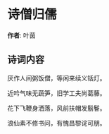 # 诗僧归儒

**作者**: 叶茵

## 诗词内容

厌作人间粥饭僧，等闲来续义铦灯。

近吟气味无蔬笋，旧学工夫尚葛藤。

花下飞鞭身洒落，风前扶帽发鬅鬙。

浪仙素不修书问，有愧昌黎诧可朋。


